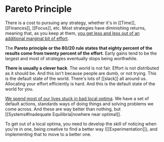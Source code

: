 # Pareto Principle

There is a cost to pursuing any strategy, whether it's in [[Time]], [[Finances]], [[Focus]], etc. Most strategies have diminishing returns, meaning that, as you keep at them, [you get less and less out of an additional marginal bit of effort](http://billyshall.com/blog/paretos-principle).

The **Pareto principle or the 80/20 rule states that eighty percent of the results come from twenty percent of the effort**.  Early gains tend to be the largest and most of strategies eventually stops being worthwhile.

**There is usually a clever hack**. The world is not fair. Effort is not distributed as it should be. And this isn't because people are dumb, or not trying. This is the default state of the world. There's lots of [[slack]] all around us. Allocating your effort efficiently is hard. And this is the default state of the world for you.

[We spend most of our lives stuck in bad local optima](https://www.neelnanda.io/blog/mini-blog-post-22-the-8020-rule). We have a set of default actions, standards ways of doing things and solving problems we come across. And these are way better than nothing, but [[Systems#Inadequate Equilibria|nowhere near optimal]].

To get out of a local optima, you need to develop the skill of noticing when you're in one, being creative to find a better way ([[Experimentation]]), and implementing that to move to a better one.
